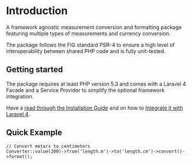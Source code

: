 # Introduction

A framework agnostic measurement conversion and formatting package featuring multiple types of measurements and currency conversion.

The package follows the FIG standard PSR-4 to ensure a high level of
interoperability between shared PHP code and is fully unit-tested.

## Getting started

The package requires at least PHP version 5.3 and comes with a Laravel 4 Facade
and a Service Provider to simplify the optional framework integration.

Have a [read through the Installation Guide]({url}/introduction/installation) and
on how to [Integrate it with Laravel 4]({url}/introduction/laravel-4).

## Quick Example

	// Convert meters to centimeters
	Converter::value(200)->from('length.m')->to('length.cm')->convert()->format();
